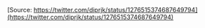 [Source: https://twitter.com/diprjk/status/1276515374687649794](https://twitter.com/diprjk/status/1276515374687649794)
